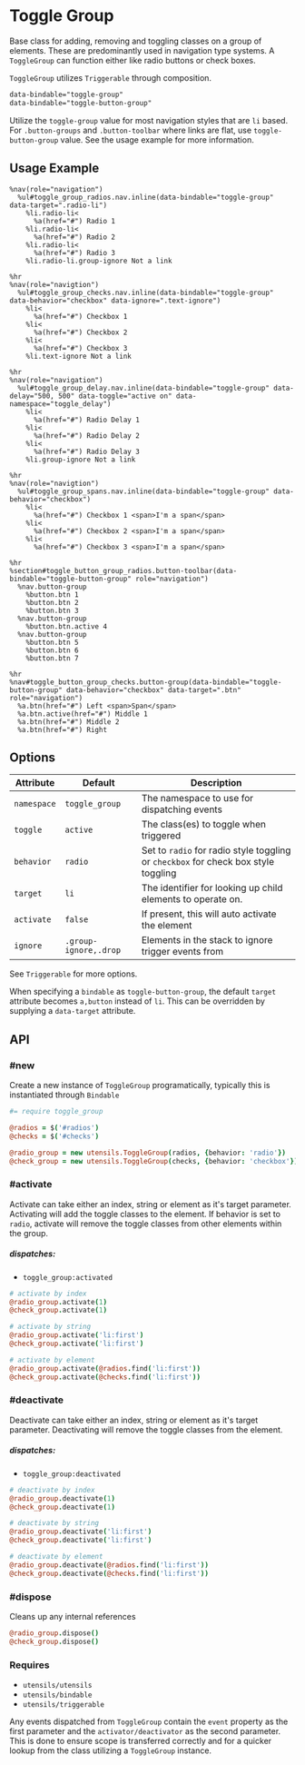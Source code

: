 
# Toggle Group
Base class for adding, removing and toggling classes on a group of
elements. These are predominantly used in navigation type systems. A
`ToggleGroup` can function either like radio buttons or check boxes.

`ToggleGroup` utilizes `Triggerable` through composition.

```html
data-bindable="toggle-group"
data-bindable="toggle-button-group"
```

Utilize the `toggle-group` value for most navigation styles that are
`li` based. For `.button-groups` and `.button-toolbar` where links are
flat, use `toggle-button-group` value. See the usage example for more
information.

## Usage Example

<!--~ markup/toggle_group.html.haml -->
```haml
%nav(role="navigation")
  %ul#toggle_group_radios.nav.inline(data-bindable="toggle-group" data-target=".radio-li")
    %li.radio-li<
      %a(href="#") Radio 1
    %li.radio-li<
      %a(href="#") Radio 2
    %li.radio-li<
      %a(href="#") Radio 3
    %li.radio-li.group-ignore Not a link

%hr
%nav(role="navigtion")
  %ul#toggle_group_checks.nav.inline(data-bindable="toggle-group" data-behavior="checkbox" data-ignore=".text-ignore")
    %li<
      %a(href="#") Checkbox 1
    %li<
      %a(href="#") Checkbox 2
    %li<
      %a(href="#") Checkbox 3
    %li.text-ignore Not a link

%hr
%nav(role="navigation")
  %ul#toggle_group_delay.nav.inline(data-bindable="toggle-group" data-delay="500, 500" data-toggle="active on" data-namespace="toggle_delay")
    %li<
      %a(href="#") Radio Delay 1
    %li<
      %a(href="#") Radio Delay 2
    %li<
      %a(href="#") Radio Delay 3
    %li.group-ignore Not a link

%hr
%nav(role="navigtion")
  %ul#toggle_group_spans.nav.inline(data-bindable="toggle-group" data-behavior="checkbox")
    %li<
      %a(href="#") Checkbox 1 <span>I'm a span</span>
    %li<
      %a(href="#") Checkbox 2 <span>I'm a span</span>
    %li<
      %a(href="#") Checkbox 3 <span>I'm a span</span>

%hr
%section#toggle_button_group_radios.button-toolbar(data-bindable="toggle-button-group" role="navigation")
  %nav.button-group
    %button.btn 1
    %button.btn 2
    %button.btn 3
  %nav.button-group
    %button.btn.active 4
  %nav.button-group
    %button.btn 5
    %button.btn 6
    %button.btn 7

%hr
%nav#toggle_button_group_checks.button-group(data-bindable="toggle-button-group" data-behavior="checkbox" data-target=".btn" role="navigation")
  %a.btn(href="#") Left <span>Span</span>
  %a.btn.active(href="#") Middle 1
  %a.btn(href="#") Middle 2
  %a.btn(href="#") Right
```
<!-- end -->

## Options

Attribute   | Default               | Description
----------- | --------------------- | -------------------------------------------
`namespace` | `toggle_group`        | The namespace to use for dispatching events
`toggle`    | `active`              | The class(es) to toggle when triggered
`behavior`  | `radio`               | Set to `radio` for radio style toggling or `checkbox` for check box style toggling
`target`    | `li`                  | The identifier for looking up child elements to operate on.
`activate`  | `false`               | If present, this will auto activate the element
`ignore`    | `.group-ignore,.drop` | Elements in the stack to ignore trigger events from

See `Triggerable` for more options.

When specifying a `bindable` as `toggle-button-group`, the default
`target` attribute becomes `a,button` instead of `li`. This can be overridden by
supplying a `data-target` attribute.


## API

### #new
Create a new instance of `ToggleGroup` programatically, typically this
is instantiated through `Bindable`

```coffee
#= require toggle_group

@radios = $('#radios')
@checks = $('#checks')

@radio_group = new utensils.ToggleGroup(radios, {behavior: 'radio'})
@check_group = new utensils.ToggleGroup(checks, {behavior: 'checkbox'})
```

### #activate
Activate can take either an index, string or element as it's target
parameter.  Activating will add the toggle classes to the element. If
behavior is set to `radio`, activate will remove the toggle classes from
other elements within the group.

##### dispatches:
- `toggle_group:activated`

```coffee
# activate by index
@radio_group.activate(1)
@check_group.activate(1)

# activate by string
@radio_group.activate('li:first')
@check_group.activate('li:first')

# activate by element
@radio_group.activate(@radios.find('li:first'))
@check_group.activate(@checks.find('li:first'))
```

### #deactivate
Deactivate can take either an index, string or element as it's target
parameter.  Deactivating will remove the toggle classes from the
element.

##### dispatches:
- `toggle_group:deactivated`

```coffee
# deactivate by index
@radio_group.deactivate(1)
@check_group.deactivate(1)

# deactivate by string
@radio_group.deactivate('li:first')
@check_group.deactivate('li:first')

# deactivate by element
@radio_group.deactivate(@radios.find('li:first'))
@check_group.deactivate(@checks.find('li:first'))
```

### #dispose
Cleans up any internal references 

```coffee
@radio_group.dispose()
@check_group.dispose()
```

### Requires
- `utensils/utensils`
- `utensils/bindable`
- `utensils/triggerable`

Any events dispatched from `ToggleGroup` contain the `event` property as
the first parameter and the `activator/deactivator` as the second
parameter. This is done to ensure scope is transferred correctly and for
a quicker lookup from the class utilizing a `ToggleGroup` instance.


